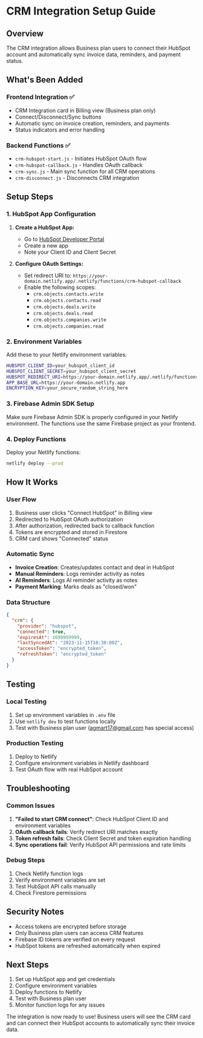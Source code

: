 # CRM Integration Setup Guide

## Overview
The CRM integration allows Business plan users to connect their HubSpot account and automatically sync invoice data, reminders, and payment status.

## What's Been Added

### Frontend Integration ✅
- CRM Integration card in Billing view (Business plan only)
- Connect/Disconnect/Sync buttons
- Automatic sync on invoice creation, reminders, and payments
- Status indicators and error handling

### Backend Functions ✅
- `crm-hubspot-start.js` - Initiates HubSpot OAuth flow
- `crm-hubspot-callback.js` - Handles OAuth callback
- `crm-sync.js` - Main sync function for all CRM operations
- `crm-disconnect.js` - Disconnects CRM integration

## Setup Steps

### 1. HubSpot App Configuration

1. **Create a HubSpot App:**
   - Go to [HubSpot Developer Portal](https://developers.hubspot.com/)
   - Create a new app
   - Note your Client ID and Client Secret

2. **Configure OAuth Settings:**
   - Set redirect URI to: `https://your-domain.netlify.app/.netlify/functions/crm-hubspot-callback`
   - Enable the following scopes:
     - `crm.objects.contacts.write`
     - `crm.objects.contacts.read`
     - `crm.objects.deals.write`
     - `crm.objects.deals.read`
     - `crm.objects.companies.write`
     - `crm.objects.companies.read`

### 2. Environment Variables

Add these to your Netlify environment variables:

```bash
HUBSPOT_CLIENT_ID=your_hubspot_client_id
HUBSPOT_CLIENT_SECRET=your_hubspot_client_secret
HUBSPOT_REDIRECT_URI=https://your-domain.netlify.app/.netlify/functions/crm-hubspot-callback
APP_BASE_URL=https://your-domain.netlify.app
ENCRYPTION_KEY=your_secure_random_string_here
```

### 3. Firebase Admin SDK Setup

Make sure Firebase Admin SDK is properly configured in your Netlify environment. The functions use the same Firebase project as your frontend.

### 4. Deploy Functions

Deploy your Netlify functions:
```bash
netlify deploy --prod
```

## How It Works

### User Flow
1. Business user clicks "Connect HubSpot" in Billing view
2. Redirected to HubSpot OAuth authorization
3. After authorization, redirected back to callback function
4. Tokens are encrypted and stored in Firestore
5. CRM card shows "Connected" status

### Automatic Sync
- **Invoice Creation**: Creates/updates contact and deal in HubSpot
- **Manual Reminders**: Logs reminder activity as notes
- **AI Reminders**: Logs AI reminder activity as notes
- **Payment Marking**: Marks deals as "closed/won"

### Data Structure
```json
{
  "crm": {
    "provider": "hubspot",
    "connected": true,
    "expiresAt": 1699999999,
    "lastSyncedAt": "2023-11-15T10:30:00Z",
    "accessToken": "encrypted_token",
    "refreshToken": "encrypted_token"
  }
}
```

## Testing

### Local Testing
1. Set up environment variables in `.env` file
2. Use `netlify dev` to test functions locally
3. Test with Business plan user (agmart17@gmail.com has special access)

### Production Testing
1. Deploy to Netlify
2. Configure environment variables in Netlify dashboard
3. Test OAuth flow with real HubSpot account

## Troubleshooting

### Common Issues
1. **"Failed to start CRM connect"**: Check HubSpot Client ID and environment variables
2. **OAuth callback fails**: Verify redirect URI matches exactly
3. **Token refresh fails**: Check Client Secret and token expiration handling
4. **Sync operations fail**: Verify HubSpot API permissions and rate limits

### Debug Steps
1. Check Netlify function logs
2. Verify environment variables are set
3. Test HubSpot API calls manually
4. Check Firestore permissions

## Security Notes

- Access tokens are encrypted before storage
- Only Business plan users can access CRM features
- Firebase ID tokens are verified on every request
- HubSpot tokens are refreshed automatically when expired

## Next Steps

1. Set up HubSpot app and get credentials
2. Configure environment variables
3. Deploy functions to Netlify
4. Test with Business plan user
5. Monitor function logs for any issues

The integration is now ready to use! Business users will see the CRM card and can connect their HubSpot accounts to automatically sync their invoice data.









